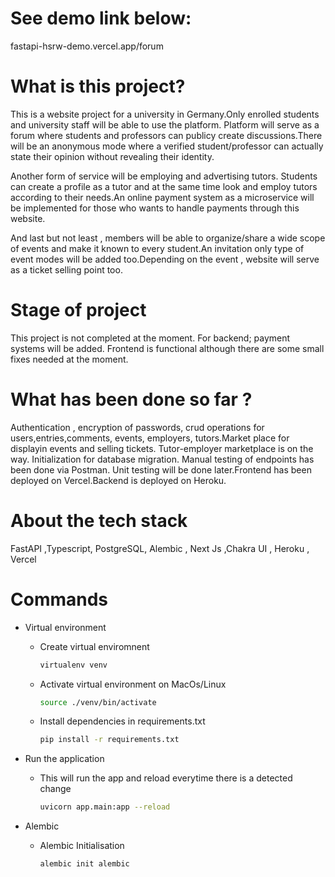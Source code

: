 # See demo link below:

fastapi-hsrw-demo.vercel.app/forum

# What is this project?

This is a website project for a university in Germany.Only enrolled students and university staff will be able to use the platform. Platform will serve as a forum where students and professors can publicy create discussions.There will be an anonymous mode where a verified student/professor can actually state their opinion without revealing their identity.

Another form of service will be employing and advertising tutors. Students can create a profile as a tutor and at the same time look and employ tutors according to their needs.An online payment system as a microservice will be implemented for those who wants to handle payments through this website.

And last but not least , members will be able to organize/share a wide scope of events and make it known to every student.An invitation only type of event modes will be added too.Depending on the event , website will serve as a ticket selling point too.

# Stage of project

This project is not completed at the moment. For backend; payment systems will be added. Frontend is functional although there are some small fixes needed at the moment.

# What has been done so far ?

Authentication , encryption of passwords, crud operations for users,entries,comments, events, employers, tutors.Market place for displayin events and selling tickets. Tutor-employer marketplace is on the way. Initialization for database migration. Manual testing of endpoints has been done via Postman. Unit testing will be done later.Frontend has been deployed on Vercel.Backend is deployed on Heroku.

# About the tech stack

FastAPI ,Typescript, PostgreSQL, Alembic , Next Js ,Chakra UI , Heroku , Vercel

# Commands

-   Virtual environment
    -   Create virtual enviromnent
        ```bash
        virtualenv venv
        ```
    -   Activate virtual environment on MacOs/Linux
        ```bash
        source ./venv/bin/activate
        ```
    -   Install dependencies in requirements.txt
        ```bash
        pip install -r requirements.txt
        ```
-   Run the application
    -   This will run the app and reload everytime there is a detected change
        ```bash
        uvicorn app.main:app --reload
        ```
        
-   Alembic
    -   Alembic Initialisation
        ```bash
        alembic init alembic
        ```

